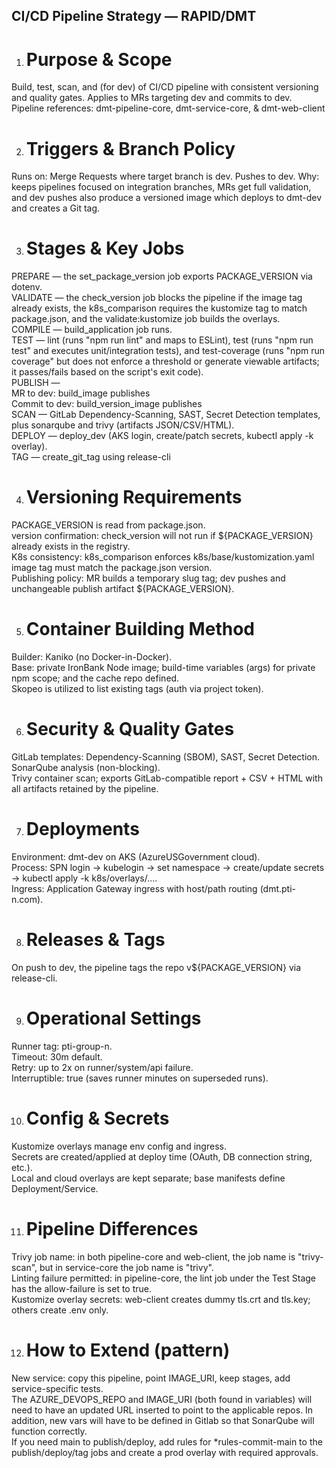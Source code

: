 ## CI/CD Pipeline Strategy — RAPID/DMT ##

1. # Purpose & Scope<BR> 
Build, test, scan, and (for dev) of CI/CD pipeline with consistent versioning and quality gates. Applies to MRs targeting dev and commits to dev. <BR>
Pipeline references:  dmt-pipeline-core, dmt-service-core, & dmt-web-client <BR>

2. # Triggers & Branch Policy<BR> 
Runs on: 
Merge Requests where target branch is dev.
Pushes to dev.
Why: keeps pipelines focused on integration branches, MRs get full validation, and dev pushes also produce a versioned image which deploys to dmt-dev and creates a Git tag. 

3. # Stages & Key Jobs<BR>
PREPARE — the set_package_version job exports PACKAGE_VERSION via dotenv.<BR>
VALIDATE — the check_version job blocks the pipeline if the image tag already exists, the k8s_comparison requires the kustomize tag to match package.json, and the validate:kustomize job builds the overlays.<BR>
COMPILE — build_application job runs.<BR>
TEST — lint (runs "npm run lint" and maps to ESLint), test (runs "npm run test" and executes unit/integration tests), and test-coverage (runs "npm run coverage" but does not enforce a threshold or generate viewable artifacts; it passes/fails based on the script's exit code).<BR>
PUBLISH —<BR>
MR to dev: build_image publishes<BR>
Commit to dev: build_version_image publishes<BR>
SCAN — GitLab Dependency-Scanning, SAST, Secret Detection templates, plus sonarqube and trivy (artifacts JSON/CSV/HTML).<BR>
DEPLOY — deploy_dev (AKS login, create/patch secrets, kubectl apply -k overlay).<BR>
TAG — create_git_tag using release-cli <BR>

4. # Versioning Requirements<BR>
PACKAGE_VERSION is read from package.json.<BR>
version confirmation: check_version will not run if ${PACKAGE_VERSION} already exists in the registry.<BR>
K8s consistency: k8s_comparison enforces k8s/base/kustomization.yaml image tag must match the package.json version.<BR>
Publishing policy: MR builds a temporary slug tag; dev pushes and unchangeable publish artifact ${PACKAGE_VERSION}. <BR>

5. # Container Building Method<BR>
Builder: Kaniko (no Docker-in-Docker).<BR>
Base: private IronBank Node image; build-time variables (args) for private npm scope; and the cache repo defined.<BR>
Skopeo is utilized to list existing tags (auth via project token). <BR>

6. # Security & Quality Gates<BR>
GitLab templates: Dependency-Scanning (SBOM), SAST, Secret Detection.<BR>
SonarQube analysis (non-blocking).<BR>
Trivy container scan; exports GitLab-compatible report + CSV + HTML with all artifacts retained by the pipeline. <BR>

7. # Deployments<BR>
Environment: dmt-dev on AKS (AzureUSGovernment cloud).<BR>
Process: SPN login -> kubelogin -> set namespace -> create/update secrets -> kubectl apply -k k8s/overlays/....<BR>
Ingress: Application Gateway ingress with host/path routing (dmt.pti-n.com). <BR>

8. # Releases & Tags<BR>
On push to dev, the pipeline tags the repo v${PACKAGE_VERSION} via release-cli.<BR>

9. # Operational Settings<BR>
Runner tag: pti-group-n.<BR>
Timeout: 30m default.<BR>
Retry: up to 2x on runner/system/api failure.<BR>
Interruptible: true (saves runner minutes on superseded runs). <BR>

10. # Config & Secrets<BR>
Kustomize overlays manage env config and ingress.<BR>
Secrets are created/applied at deploy time (OAuth, DB connection string, etc.).<BR>
Local and cloud overlays are kept separate; base manifests define Deployment/Service. <BR>

11. # Pipeline Differences<BR>
Trivy job name:  in both pipeline-core and web-client, the job name is "trivy-scan", but in service-core the job name is "trivy".<BR>
Linting failure permitted:  in pipeline-core, the lint job under the Test Stage has the allow-failure is set to true.<BR>
Kustomize overlay secrets: web-client creates dummy tls.crt and tls.key; others create .env only.<BR>

12. # How to Extend (pattern)<BR>
New service: copy this pipeline, point IMAGE_URI, keep stages, add service-specific tests.<BR>
The AZURE_DEVOPS_REPO and IMAGE_URI (both found in variables) will need to have an updated URL inserted to point to the applicable repos.  In addition, new vars will have to be defined in Gitlab so that SonarQube will function correctly.<BR>
If you need main to publish/deploy, add rules for *rules-commit-main to the publish/deploy/tag jobs and create a prod overlay with required approvals.<BR>
